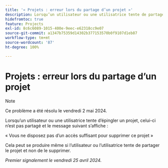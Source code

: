```yaml
---
title: '« Projets : erreur lors du partage d’un projet »'
description: Lorsqu’un utilisateur ou une utilisatrice tente de partager un projet, celui-ci n’est pas partagé et un message s’affiche.
hidefromtoc: true
feature: Projects
exl-id: 8c6c6089-1015-400e-9eec-e62318cc9e07
source-git-commit: a1347b75359d14302b377153570b0f9107d1eb87
workflow-type: tm+mt
source-wordcount: '87'
ht-degree: 100%

---
```


# Projets : erreur lors du partage d’un projet

>[!NOTE]
>
>Ce problème a été résolu le vendredi 2 mai 2024.

Lorsqu’un utilisateur ou une utilisatrice tente d’épingler un projet, celui-ci n’est pas partagé et le message suivant s’affiche :

« Vous ne disposez pas d’un accès suffisant pour supprimer ce projet »

Cela peut se produire même si l’utilisateur ou l’utilisatrice tente de partager le projet et non de le supprimer.

_Premier signalement le vendredi 25 avril 2024._

